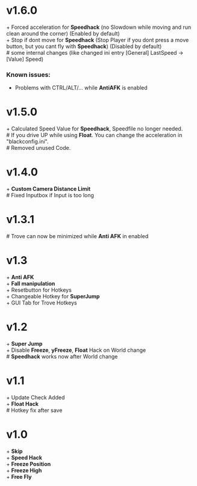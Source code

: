 # v1.6.0 <br>
\+ Forced acceleration for **Speedhack** (no Slowdown while moving and run clean around the corner) (Enabled by default)<br>
\+ Stop if dont move for **Speedhack** (Stop Player if you dont press a move button, but you cant fly with **Speedhack**) (Disabled by default)<br>
\# some internal changes (like changed ini entry [General] LastSpeed -> [Value] Speed)<br>

### Known issues:
- Problems with CTRL/ALT/... while **AntiAFK** is enabled<br>

# v1.5.0 <br>
\+ Calculated Speed Value for **Speedhack**, Speedfile no longer needed.<br>
\# If you drive UP while using **Float**. You can change the acceleration in "blackconfig.ini".<br>
\# Removed unused Code. <br>

# v1.4.0 <br>
\+ **Custom Camera Distance Limit** <br>
\# Fixed Inputbox if Input is too long <br>

# v1.3.1 <br>
\# Trove can now be minimized while **Anti AFK** in enabled<br>

# v1.3 <br>
\+ **Anti AFK** <br>
\+ **Fall manipulation** <br>
\+ Resetbutton for Hotkeys <br>
\+ Changeable Hotkey for **SuperJump** <br>
\+ GUI Tab for Trove Hotkeys <br>

# v1.2 <br>
\+ **Super Jump** <br>
\+ Disable **Freeze**, **yFreeze**, **Float** Hack on World change <br>
\# **Speedhack** works now after World change <br>

# v1.1 <br>
\+ Update Check Added <br>
\+ **Float Hack** <br>
\# Hotkey fix after save <br>

# v1.0 <br>
\+ **Skip** <br>
\+ **Speed Hack** <br>
\+ **Freeze Position** <br>
\+ **Freeze High** <br>
\+ **Free Fly** <br>
